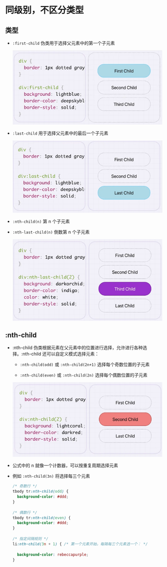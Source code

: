 # 同级别，不区分类型

## 类型

+ `:first-child` 伪类用于选择父元素中的第一个子元素

  ![first-child](./images/first-child.png)

+ `:last-child` 用于选择父元素中的最后一个子元素

  ![last-child](./images/last-child.png)

+ `:nth-child(n)` 第 n 个子元素

+ `:nth-last-child(n)` 倒数第 n 个子元素

  ![nth-last-child](./images/nth-last-child.png)

## :nth-child

+ :nth-child 伪类根据元素在父元素中的位置进行选择，允许进行各种选择。:nth-child 还可以自定义模式选择元素：

  + `:nth-child(odd)` 或 `:nth-child(2n+1)` 选择每个奇数位置的子元素

  + `:nth-child(even)` 或 `:nth-child(2n)` 选择每个偶数位置的子元素

  ![nth-child](./images/nth-child.png)

+ 公式中的 n 就像一个计数器，可以按重复周期选择元素
+ 例如 `:nth-child(3n)` 将选择每三个元素

  ```css
  /* 奇数行 */
  tbody tr:nth-child(odd) {
    background-color: #ddd;
  }

  /* 偶数行 */
  tbody tr:nth-child(even) {
    background-color: #ddd;
  }

  /* 指定间隔规则 */
  li:nth-child(3n + 1) { /* 第一个元素开始，每隔每三个元素选一个： */

    background-color: rebeccapurple;
  }
  ```

